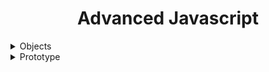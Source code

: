 <h1 align="center">Advanced Javascript</h1>

<details>
<summary>Objects</summary>

## Objects

<hr/>
Collection of `key-value` pairs.

### Object Literals

Best practice is to use `let` or `const`, dont use `var`. `var` has issues with scoping

        const circle = {
            radius: 1,
            location: {
                x: 1,
                y: 1,
            },
            draw: function () {
                console.log("draw");
            },
        };

This is called `object-literal` syntax. From the above object literal, we can say that **draw** is a **method** and **radius** and **location** are **properties**.

There are 2 types of functions when it comes to construct objects, `Factory Fucntions` and `Constructor Functions`. In modern JS, Constructor functions are preferred, and it throws error if the `new` keyword is not used.

### Factories / Factory Functions

        // Factory Function
        function createCircle(radius) {
            return {
                radius: radius,
                draw: function () {
                console.log("draw");
                },
            };
        }
        const newCircle = createCircle(1);

### Constructor / Constructor Functions

        // Constructor Function
        function Circle(radius) {
            console.log("this: ", this);
            this.radius = radius;
            this.draw = function () {
                console.log("draw");
            };
        }
        const anotherCircle = new Circle(1);

### Value Types vs Reference Types

It is important to understand how primitives and objects behave differently.

| Value Types (primitives) | Reference Types (objects) |
| ------------------------ | ------------------------- |
| Number                   | Objects                   |
| String                   | Functions                 |
| Boolean                  | Arrays                    |
| Symbol                   |
| undefined                |
| null                     |

Example:

        let x = 10;
        let y = x;

        x = 20; // here y = 10, not 20

On the other hand:

        let x = {value: 10}
        let y = x;

        x.value = 20; // here y = {value: 20}

similarly:

        let number = 10;

        function increment(number) {
            number++;
        }

        increment(number);
        console.log(number); // 10, because number inside the method is destroyed when its scope ends

and

        let number = {value: 10};

        function increment(number) {
            number.value++;
        }

        increment(number);
        console.log(number); // {value: 11}

### Adding properties

        function Circle(radius) {
            console.log("this: ", this);
            this.radius = radius;
            this.draw = function () {
                console.log("draw");
            };
        }
        const circle = new Circle(1);
        circle.location = { x: 1 };

        // OR

        const propertyName = "location2";
        circle[propertyName] = { y: 2 };

### Removing properties

        delete circle.location;

        // OR

        delete circle.["location"];

### Iterating / Enumerating through an object-literal

        for (let key in circle) {
            console.log(ket, circle.key);
        }

Just iterate through properties:

        for (let key in circle) {
            if (typeof circle[key] !== "function") {
                console.log(ket, circle.key);
            }
        }

If you want to get keys of an object:

        const keys = Object.keys(circle);

Conditioning:

        if ("radius" in circle) {
            // do something
        }

### Abstraction

Access modifiers (private, public etc) are not in JS, so instead, to make a key-value pair hidden or inaccessible from outside, just use `let` instead of using `this.something` in object constructor method to create the property.

        Circle(radius) {
            this.radius = radius;
            this.location = {x: 1, y: 2};
            let advancedLocation = {x: 2}
            let calculateLocation() {
                advancedLocation.........some op
            }
        }

the above literal will only have `radius` and `location` to access from outside.

### Getters and Setters

To define a getter and setter for a property, use the following code inside object constructor function:

        function Circle(radius) {
            let location = { x: 1, y: 2 }; // private property
            this.radius = radius;
            this.draw = function () {
                console.log("draw");
            };
            Object.defineProperty(this, "location", {
                get: function () {
                    return location;
                },
                set: function (newLocation) {
                    // any logic, validation
                    location = newLocation;
                },
            });
        }

Now you can get the property using;

        const location = circle.location

Or set using:

        circle.location = {x: 2}

<hr/>

</details>

<details>
<summary>Prototype</summary>

## Prototype

<hr/>

### Inheritence (is a)

Lets say there is an object circle with a method calculateLocation(), we also have another object named square and it also has the same method calculateLocation(). Now we dont want to implement this in both objects, rather we can create a Super class named Shape and child classes will be circle and square. Shape will contain the method and it child classes will implement that method.

### Prototypical Inheritence

When ever you hear `prototype`, **it means parent object in JS**. There are no classes in JS, so to understand and implement the above inheritence problem, we will use objects. Every object that we create in JS has an ultimate parent/prototype, just like in Java every field has an ultimate parent called object. to understand this, goto console of chrome and type:

    let x = {value: 3}; // enter

and then:

    x // type x and enter

This will display a **proto** property, which will show the parent/prototype object.

To get the prototype of a specific object, we use

    Object.getPrototypeOf(objectName);

when you try to access a method/property in an object, like `circle.toString()`, first it finds it in object itself, if not found, it finds it in its `prototype` object, if not found it finds it in the ultimate prototype/parent.

### Multilevel Inheritence

If we create an array, it will also have its ultimate parent/proptotype called `ArrayBase`, and the relationship is same of that an object. This ArrayBase is also derived from `ObjectBase` which is the ultimate prototype of each and every object in JS.

                                _____________________
                                |                   |
                        _______>|   Object Base     |
                        |       |---------------^---|
                        |                       |
                    _____________________       |
                    |                   |       |
            _______>|   Array Base      |       |
            |       |-------------------|       |
            |                                   |
        _____________________           _________________
        |                   |           |               |
        |   Array           |           |   Object      |
        |-------------------|           |---------------|

The Constructor Function is actually a prototype, when we create an abject using `Constructor Function`, we are actually creating a prototype.

    function Circle(radius) {
    this.radius = radius;
    this.draw = () => console.log("draw");
    }

    const myCircle = new Circle(2);

We are creating something like this from the above code:

                                _____________________
                                |                   |
                        _______>|   Object Base     |
                        |       |-------------------|
                        |
                    _____________________
                    |                   |
            _______>|   Circle          |
            |       |-------------------|
            |
        _____________________
        |                   |
        |   myCircle        |
        |-------------------|

If we use that Circle Constructor method again to create more objects, Circle will be the prototype of all these objects.

### Property Descriptors

<hr/>
</details>
